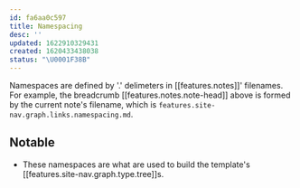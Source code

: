 ```yaml
---
id: fa6aa0c597
title: Namespacing
desc: ''
updated: 1622910329431
created: 1620433438038
status: "\U0001F38B"
---
```

Namespaces are defined by '.' delimeters in [[features.notes]]' filenames. For example, the breadcrumb [[features.notes.note-head]] above is formed by the current note's filename, which is `features.site-nav.graph.links.namespacing.md`. 

## Notable

- These namespaces are what are used to build the template's [[features.site-nav.graph.type.tree]]s.

